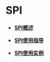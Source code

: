 # SPI<a name="ZH-CN_TOPIC_0000001053139564"></a>

-   **[SPI概述](SPI概述.md)**  

-   **[SPI使用指导](SPI使用指导.md)**  

-   **[SPI使用实例](SPI使用实例.md)**  


